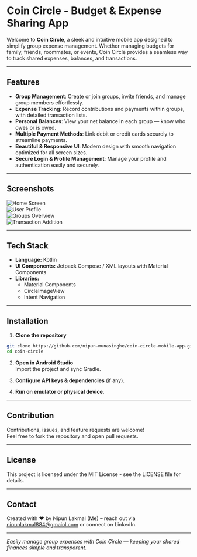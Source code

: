 # Coin Circle - Budget & Expense Sharing App

Welcome to **Coin Circle**, a sleek and intuitive mobile app designed to simplify group expense management. Whether managing budgets for family, friends, roommates, or events, Coin Circle provides a seamless way to track shared expenses, balances, and transactions.

---

## Features

- **Group Management**: Create or join groups, invite friends, and manage group members effortlessly.
- **Expense Tracking**: Record contributions and payments within groups, with detailed transaction lists.
- **Personal Balances**: View your net balance in each group — know who owes or is owed.
- **Multiple Payment Methods**: Link debit or credit cards securely to streamline payments.
- **Beautiful & Responsive UI**: Modern design with smooth navigation optimized for all screen sizes.
- **Secure Login & Profile Management**: Manage your profile and authentication easily and securely.

---

## Screenshots

![Home Screen](assets/home_screen.png)  
![User Profile](assets/profile_screen.png)  
![Groups Overview](assets/groups_screen.png)  
![Transaction Addition](assets/add_transaction_popup.png)

---

## Tech Stack

- **Language:** Kotlin
- **UI Components:** Jetpack Compose / XML layouts with Material Components
- **Libraries:**  
  - Material Components 
  - CircleImageView  
  - Intent Navigation 

---

## Installation

1. **Clone the repository**  
```bash
git clone https://github.com/nipun-munasinghe/coin-circle-mobile-app.git
cd coin-circle
```

2. **Open in Android Studio**  
Import the project and sync Gradle.

3. **Configure API keys & dependencies** (if any).

4. **Run on emulator or physical device**.

---

## Contribution

Contributions, issues, and feature requests are welcome!  
Feel free to fork the repository and open pull requests.

---

## License

This project is licensed under the MIT License - see the LICENSE file for details.

---

## Contact

Created with ❤️ by Nipun Lakmal (Me) – reach out via nipunlakmal884@gmaiol.com or connect on LinkedIn.

---

*Easily manage group expenses with Coin Circle — keeping your shared finances simple and transparent.*
